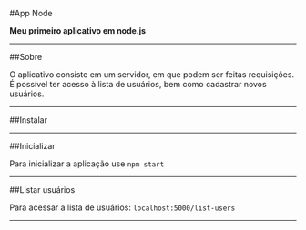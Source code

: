 #App Node

**Meu primeiro aplicativo em node.js**

---

##Sobre

O aplicativo consiste em um servidor, em que podem ser feitas requisições. É possível ter acesso à lista de usuários, bem como cadastrar novos usuários.

---

##Instalar



---

##Inicializar

Para inicializar a aplicação use `npm start`

---

##Listar usuários

Para acessar a lista de usuários: `localhost:5000/list-users`

---